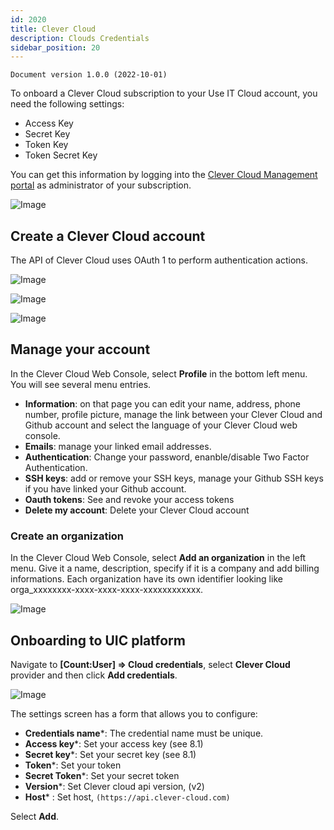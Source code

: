 ```yaml
---
id: 2020
title: Clever Cloud
description: Clouds Credentials
sidebar_position: 20
---
```


```
Document version 1.0.0 (2022-10-01)
```


To onboard a Clever Cloud subscription to your Use IT Cloud account, you need the following settings: 
* Access Key
* Secret Key
* Token Key
* Token Secret Key

You can get this information by logging into the [Clever Cloud Management portal](https://console.clever-cloud.com/)  as administrator of your subscription. 

![Image](/img_UIC_Provider_Cred_Settings/cleverimage010.png#bordered)

## Create a Clever Cloud account
The API of Clever Cloud uses OAuth 1 to perform authentication actions. 

![Image](/img_UIC_Provider_Cred_Settings/cleverimage011.png#bordered)

![Image](/img_UIC_Provider_Cred_Settings/cleverimage012.png#bordered)

![Image](/img_UIC_Provider_Cred_Settings/cleverimage013.png#bordered)


## Manage your account
In the Clever Cloud Web Console, select **Profile** in the bottom left menu.
You will see several menu entries.
- **Information**: on that page you can edit your name, address, phone number, profile picture, manage the link between your Clever Cloud and Github account and select the language of your Clever Cloud web console.
- **Emails**: manage your linked email addresses.
- **Authentication**: Change your password, enanble/disable Two Factor Authentication.
- **SSH keys**: add or remove your SSH keys, manage your Github SSH keys if you have linked your Github account.
- **Oauth tokens**: See and revoke your access tokens
- **Delete my account**: Delete your Clever Cloud account

### Create an organization
In the Clever Cloud Web Console, select **Add an organization** in the left menu.
Give it a name, description, specify if it is a company and add billing informations.
Each organization have its own identifier looking like orga_xxxxxxxx-xxxx-xxxx-xxxx-xxxxxxxxxxxx.

![Image](/img_UIC_Provider_Cred_Settings/cleverimage014.png#bordered)

## Onboarding to UIC platform
Navigate to **[Count:User] => Cloud credentials**, select **Clever Cloud** provider and then click **Add credentials**.

![Image](/img_UIC_Provider_Cred_Settings/cleverimage015.png#bordered)

The settings screen has a form that allows you to configure:

- **Credentials name***: The credential name must be unique.
- **Access key***: Set your access key (see 8.1)
- **Secret key***: Set your secret key (see 8.1)
- **Token***: Set your token 
- **Secret Token***: Set your secret token 
- **Version***: Set Clever cloud api version, (v2)
- **Host*** : Set host, ```(https://api.clever-cloud.com)```

Select **Add**.
